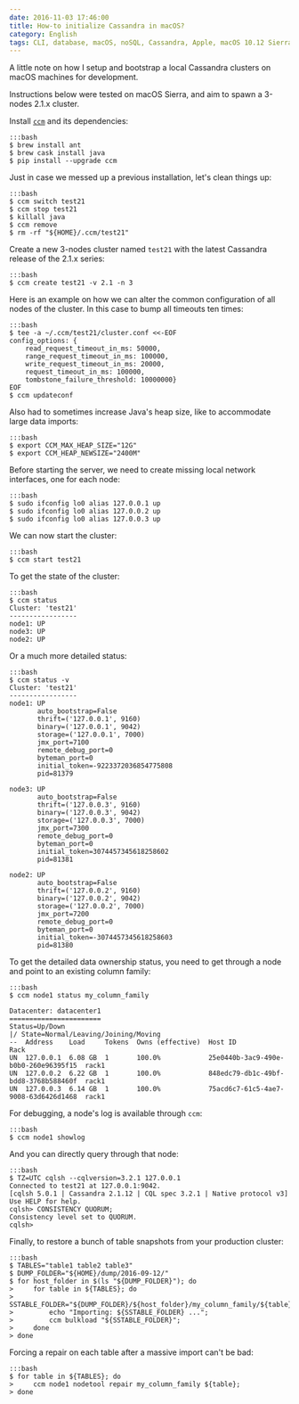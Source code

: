 ```yaml
---
date: 2016-11-03 17:46:00
title: How-to initialize Cassandra in macOS?
category: English
tags: CLI, database, macOS, noSQL, Cassandra, Apple, macOS 10.12 Sierra, Homebrew, Java
---
```


A little note on how I setup and bootstrap a local Cassandra clusters on macOS
machines for development.

Instructions below were tested on macOS Sierra, and aim to spawn a 3-nodes
2.1.x cluster.

Install [`ccm`](https://github.com/pcmanus/ccm) and its dependencies:

    :::bash
    $ brew install ant
    $ brew cask install java
    $ pip install --upgrade ccm

Just in case we messed up a previous installation, let's clean things up:

    :::bash
    $ ccm switch test21
    $ ccm stop test21
    $ killall java
    $ ccm remove
    $ rm -rf "${HOME}/.ccm/test21"

Create a new 3-nodes cluster named `test21` with the latest Cassandra release
of the 2.1.x series:

    :::bash
    $ ccm create test21 -v 2.1 -n 3

Here is an example on how we can alter the common configuration of all nodes of
the cluster. In this case to bump all timeouts ten times:

    :::bash
    $ tee -a ~/.ccm/test21/cluster.conf <<-EOF
    config_options: {
        read_request_timeout_in_ms: 50000,
        range_request_timeout_in_ms: 100000,
        write_request_timeout_in_ms: 20000,
        request_timeout_in_ms: 100000,
        tombstone_failure_threshold: 10000000}
    EOF
    $ ccm updateconf

Also had to sometimes increase Java's heap size, like to accommodate large data
imports:

    :::bash
    $ export CCM_MAX_HEAP_SIZE="12G"
    $ export CCM_HEAP_NEWSIZE="2400M"

Before starting the server, we need to create missing local network interfaces,
one for each node:

    :::bash
    $ sudo ifconfig lo0 alias 127.0.0.1 up
    $ sudo ifconfig lo0 alias 127.0.0.2 up
    $ sudo ifconfig lo0 alias 127.0.0.3 up

We can now start the cluster:

    :::bash
    $ ccm start test21

To get the state of the cluster:

    :::bash
    $ ccm status
    Cluster: 'test21'
    -----------------
    node1: UP
    node3: UP
    node2: UP

Or a much more detailed status:

    :::bash
    $ ccm status -v
    Cluster: 'test21'
    -----------------
    node1: UP
           auto_bootstrap=False
           thrift=('127.0.0.1', 9160)
           binary=('127.0.0.1', 9042)
           storage=('127.0.0.1', 7000)
           jmx_port=7100
           remote_debug_port=0
           byteman_port=0
           initial_token=-9223372036854775808
           pid=81379

    node3: UP
           auto_bootstrap=False
           thrift=('127.0.0.3', 9160)
           binary=('127.0.0.3', 9042)
           storage=('127.0.0.3', 7000)
           jmx_port=7300
           remote_debug_port=0
           byteman_port=0
           initial_token=3074457345618258602
           pid=81381

    node2: UP
           auto_bootstrap=False
           thrift=('127.0.0.2', 9160)
           binary=('127.0.0.2', 9042)
           storage=('127.0.0.2', 7000)
           jmx_port=7200
           remote_debug_port=0
           byteman_port=0
           initial_token=-3074457345618258603
           pid=81380

To get the detailed data ownership status, you need to get through a node and
point to an existing column family:

    :::bash
    $ ccm node1 status my_column_family

    Datacenter: datacenter1
    =======================
    Status=Up/Down
    |/ State=Normal/Leaving/Joining/Moving
    --  Address    Load     Tokens  Owns (effective)  Host ID                               Rack
    UN  127.0.0.1  6.08 GB  1       100.0%            25e0440b-3ac9-490e-b0b0-260e96395f15  rack1
    UN  127.0.0.2  6.22 GB  1       100.0%            848edc79-db1c-49bf-bdd8-3768b588460f  rack1
    UN  127.0.0.3  6.14 GB  1       100.0%            75acd6c7-61c5-4ae7-9008-63d6426d1468  rack1

For debugging, a node's log is available through `ccm`:

    :::bash
    $ ccm node1 showlog

And you can directly query through that node:

    :::bash
    $ TZ=UTC cqlsh --cqlversion=3.2.1 127.0.0.1
    Connected to test21 at 127.0.0.1:9042.
    [cqlsh 5.0.1 | Cassandra 2.1.12 | CQL spec 3.2.1 | Native protocol v3]
    Use HELP for help.
    cqlsh> CONSISTENCY QUORUM;
    Consistency level set to QUORUM.
    cqlsh>

Finally, to restore a bunch of table snapshots from your production cluster:

    :::bash
    $ TABLES="table1 table2 table3"
    $ DUMP_FOLDER="${HOME}/dump/2016-09-12/"
    $ for host_folder in $(ls "${DUMP_FOLDER}"); do
    >     for table in ${TABLES}; do
    >         SSTABLE_FOLDER="${DUMP_FOLDER}/${host_folder}/my_column_family/${table}";
    >         echo "Importing: ${SSTABLE_FOLDER} ...";
    >         ccm bulkload "${SSTABLE_FOLDER}";
    >     done
    > done

Forcing a repair on each table after a massive import can't be bad:

    :::bash
    $ for table in ${TABLES}; do
    >     ccm node1 nodetool repair my_column_family ${table};
    > done
